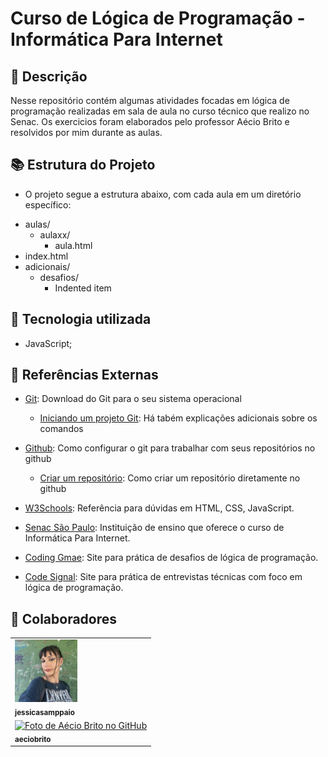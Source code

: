 <h1 text-align="center">Curso de Lógica de Programação - Informática Para Internet</h1>

## :memo: Descrição
Nesse repositório contém algumas atividades focadas em lógica de programação realizadas em sala de aula no curso técnico que realizo no Senac. Os exercicios foram elaborados pelo professor Aécio Brito e resolvidos por mim durante as aulas.

## :books: Estrutura do Projeto
* O projeto segue a estrutura abaixo, com cada aula em um diretório específico:
- aulas/
  - aulaxx/
    - aula.html   
- index.html
- adicionais/
    - desafios/
      - Indented item

## :wrench: Tecnologia utilizada
* JavaScript;

## :rocket: Referências Externas

- [Git](https://git-scm.com/): Download do Git para o seu sistema operacional
  - [Iniciando um projeto Git](https://www.atlassian.com/git/tutorials/setting-up-a-repository): Há tabém explicações adicionais sobre os comandos
- [Github](https://docs.github.com/pt/get-started/quickstart/set-up-git): Como configurar o git para trabalhar com seus repositórios no github
  - [Criar um repositório](https://docs.github.com/pt/get-started/quickstart/create-a-repo): Como criar um repositório diretamente no github

- [W3Schools](https://www.w3schools.com): Referência para dúvidas em HTML, CSS, JavaScript.

- [Senac São Paulo](https://www.sp.senac.br/): Instituição de ensino que oferece o curso de Informática Para Internet.

- [Coding Gmae](https://www.codingame.com): Site para prática de desafios de lógica de programação.

- [Code Signal](https://app.codesignal.com): Site para prática de entrevistas técnicas com foco em lógica de programação.



## :handshake: Colaboradores
<table>
  <tr>
    <td text-align="center">
      <a href="https://github.com/jessicasamppaio">
        <img src="/aulas/icons/eu.jpg" width="100px;" alt="Foto de Jéssica Sampaio no GitHub"/><br>
        <sub>
          <b>jessicasamppaio</b>
        </sub>
      </a>
    </td>
  </tr>

 <tr>
    <td text-align="center">
      <a href="https://github.com/aeciobrito">
        <img src="/aulas/icons/prof aécio.jpg" width="100px;" alt="Foto de Aécio Brito no GitHub"/><br>
        <sub>
          <b>aeciobrito</b>
        </sub>
      </a>
    </td>
  </tr>
</table>

